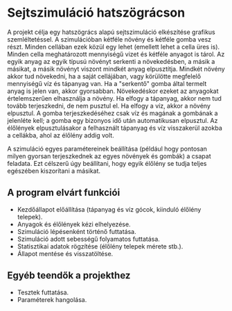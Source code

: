 # Sejtszimuláció hatszögrácson

A projekt célja egy hatszögrács alapú sejtszimuláció elkészítése grafikus szemléltetéssel.
A szimulációban kétféle növény és kétféle gomba vesz részt. Minden cellában ezek közül
egy lehet (emellett lehet a cella üres is). Minden cella meghatározott mennyiségű
vizet és kétféle anyagot is tárol. Az egyik anyag az egyik típusú növényt serkenti a növekedésben,
a másik a másikat, a másik növényt viszont mindkét anyag elpusztítja. Mindkét növény
akkor tud növekedni, ha a saját cellájában, vagy körülötte megfelelő mennyiségű víz
és tápanyag van. Ha a "serkentő" gomba által termelt anyag is jelen van, akkor
gyorsabban. Növekedéskor ezeket az anyagokat értelemszerűen elhasználja a növény.
Ha elfogy a tápanyag, akkor nem tud tovább terjeszkedni, de nem pusztul el. Ha
elfogy a víz, akkor a növény elpusztul. A gomba terjeszkedéséhez csak víz
és magának a gombának a jelenléte kell; a gomba egy bizonyos idő után automatikusan elpusztul.
Az élőlények elpusztulásakor a felhasznált tápanyag és víz visszakerül azokba a
cellákba, ahol az élőlény addig volt.

A szimuláció egyes paramétereinek beállítása (például hogy pontosan milyen gyorsan terjeszkednek
az egyes növények és gombák) a csapat feladata. Ezt célszerű úgy beállítani, hogy egyik
élőlény se tudja teljes egészében kiszorítani a másikat.

## A program elvárt funkciói

  * Kezdőállapot előállítása (tápanyag és víz gócok, kiinduló élőlény telepek).
  * Anyagok és élőlények kézi elhelyezése.
  * Szimuláció lépésenként történő futtatása.
  * Szimuláció adott sebességű folyamatos futtatása.
  * Statisztikai adatok rögzítése (élőlény telepek mérete stb.).
  * Állapot mentése és visszatöltése.

## Egyéb teendők a projekthez

  * Tesztek futtatása.
  * Paraméterek hangolása.

